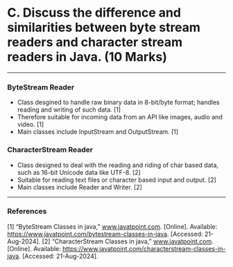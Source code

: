 # C. Discuss the difference and similarities between byte stream readers and character stream readers in Java. (10 Marks)

--------------------------------------------------------------

### ByteStream Reader
* Class desgined to handle raw binary data in 8-bit/byte format; handles reading and writing of such data. [1]
* Therefore suitable for incoming data from an API like images, audio and video. [1]
* Main classes include InputStream and OutputStream. [1]

### CharacterStream Reader
* Class designed to deal with the reading and riding of char based data, such as 16-bit Unicode data like UTF-8. [2]
* Suitable for reading text files or character based input and output. [2]
* Main classes include Reader and Writer. [2]

--------------------------------------------------------------

### References
[1]	“ByteStream Classes in java,” www.javatpoint.com. [Online]. Available: https://www.javatpoint.com/bytestream-classes-in-java. [Accessed: 21-Aug-2024].
[2]	“CharacterStream Classes in java,” www.javatpoint.com. [Online]. Available: https://www.javatpoint.com/characterstream-classes-in-java. [Accessed: 21-Aug-2024].
